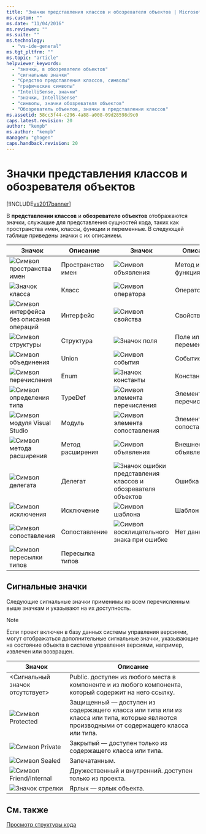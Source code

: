 ```yaml
---
title: "Значки представления классов и обозревателя объектов | Microsoft Docs"
ms.custom: ""
ms.date: "11/04/2016"
ms.reviewer: ""
ms.suite: ""
ms.technology: 
  - "vs-ide-general"
ms.tgt_pltfrm: ""
ms.topic: "article"
helpviewer_keywords: 
  - "значки, в обозревателе объектов"
  - "сигнальные значки"
  - "Средство представления классов, символы"
  - "графические символы"
  - "IntelliSense, значки"
  - "значки, IntelliSense"
  - "символы, значки обозревателя объектов"
  - "Обозреватель объектов, значки в представлении классов"
ms.assetid: 58cc3f44-c296-4a88-a008-09d28598d9c0
caps.latest.revision: 20
author: "kempb"
ms.author: "kempb"
manager: "ghogen"
caps.handback.revision: 20
---
```

# Значки представления классов и обозревателя объектов
[!INCLUDE[vs2017banner](../code-quality/includes/vs2017banner.md)]

В **представлении классов** и **обозревателе объектов** отображаются значки, служащие для представления сущностей кода, таких как пространства имен, классы, функции и переменные.  В следующей таблице приведены значки с их описанием.  
  
|Значок|Описание|Значок|Описание|  
|------------|--------------|------------|--------------|  
|![Символ пространства имен](~/ide/media/vxnamespace_icon.gif "vxNamespace\_Icon")|Пространство имен|![Символ объявления](~/ide/media/vxmethod_icon.gif "vxMethod\_Icon")|Метод или функция|  
|![Значок класса](~/ide/media/vxclass_icon.gif "vxClass\_Icon")|Класс|![Символ оператора](~/ide/media/vxoperator_icon.gif "vxOperator\_Icon")|Оператор|  
|![Символ интерфейса без описания операций](~/ide/media/vxinterface_icon.gif "vxInterface\_Icon")|Интерфейс|![Символ свойства](~/ide/media/vxproperty_icon.gif "vxProperty\_Icon")|Свойство.|  
|![Символ структуры](~/ide/media/vxstruct_icon.gif "vxStruct\_Icon")|Структура|![Значок поля](~/ide/media/vxfield_icon.gif "vxField\_Icon")|Поле или переменная|  
|![Символ объединения](~/ide/media/vxunion_icon.gif "vxUnion\_Icon")|Union|![Символ события](~/ide/media/vxevent_icon.gif "vxEvent\_Icon")|Событие|  
|![Символ перечисления](~/ide/media/vxenum_icon.gif "vxEnum\_Icon")|Enum|![Значок константы](~/ide/media/vxconstant_icon.gif "vxConstant\_Icon")|Константа|  
|![Символ определения типа](~/ide/media/vxtypedef_icon.gif "vxTypeDef\_Icon")|TypeDef|![Символ элемента перечисления](~/ide/media/vxenumitem_icon.gif "vxEnumItem\_Icon")|Элемент перечисления|  
|![Символ модуля Visual Studio](~/ide/media/vxmodule_icon.gif "vxModule\_Icon")|Модуль|![Символ элемента сопоставления](~/ide/media/vxmapitem_icon.gif "vxMapItem\_Icon")|Элемент сопоставления|  
|![Символ метода расширения](~/ide/media/extensionmethod.gif "ExtensionMethod")|Метод расширения|![Символ объявления](~/ide/media/vxmethod_icon.gif "vxMethod\_Icon")|Внешнее объявление|  
|![Символ делегата](~/ide/media/vxdelegate_icon.gif "vxDelegate\_Icon")|Делегат|![Значок ошибки представления классов и обозревателя объектов](~/ide/media/erroricon.gif "ErrorIcon")|Ошибка|  
|![Символ исключения](~/ide/media/vxexception_icon.gif "vxException\_Icon")|Исключение|![Символ шаблона](~/ide/media/vxtemplate_icon.gif "vxTemplate\_Icon")|Шаблон|  
|![Символ сопоставления](~/ide/media/vxmap_icon.gif "vxMap\_Icon")|Сопоставление|![Символ восклицательного знака при ошибке](~/ide/media/vxerror_icon.gif "vxError\_Icon")|Нет данных|  
|![Символ пересылки типов](~/ide/media/ob_type_forward.gif "ob\_type\_forward")|Пересылка типов|||  
  
## Сигнальные значки  
 Следующие сигнальные значки применимы ко всем перечисленным выше значкам и указывают на их доступность.  
  
> [!NOTE]
>  Если проект включен в базу данных системы управления версиями, могут отображаться дополнительные сигнальные значки, указывающие на состояние объекта в системе управления версиями, например, извлечен или возвращен.  
  
|Значок|Описание|  
|------------|--------------|  
|\<Сигнальный значок отсутствует\>|Public.  доступен из любого места в компоненте и из любого компонента, который содержит на него ссылку.|  
|![Символ Protected](~/ide/media/vxsignal_icon_key.gif "vxSignal\_Icon\_Key")|Защищенный —  доступен из содержащего класса или типа или из класса или типа, которые являются производными от содержащего класса или типа.|  
|![Символ Private](~/ide/media/vxsignal_icon_lock.gif "vxSignal\_Icon\_Lock")|Закрытый —  доступен только из содержащего класса или типа.|  
|![Символ Sealed](~/ide/media/vxsignal_icon_envelope.gif "vxSignal\_Icon\_Envelope")|Запечатанным.|  
|![Символ Friend&#47;Internal](~/ide/media/vxsignal_icon_diamond.gif "vxSignal\_Icon\_Diamond")|Дружественный и внутренний.  доступен только из проекта.|  
|![Значок стрелки](~/ide/media/vxsignal_icon_arrow.gif "vxSignal\_Icon\_Arrow")|Ярлык —  ярлык объекта.|  
  
## См. также  
 [Просмотр структуры кода](../ide/viewing-the-structure-of-code.md)